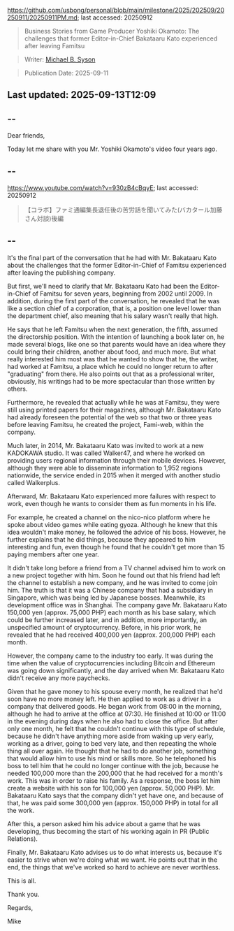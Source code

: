 https://github.com/usbong/personal/blob/main/milestone/2025/202509/20250911/20250911PM.md; last accessed: 20250912

> Business Stories from Game Producer Yoshiki Okamoto: The challenges that former Editor-in-Chief Bakataaru Kato experienced after leaving Famitsu

> Writer: [Michael B. Syson](https://www.linkedin.com/in/michaelsyson/)

> Publication Date: 2025-09-11

## Last updated: 2025-09-13T12:09

## --

Dear friends,

Today let me share with you Mr. Yoshiki Okamoto's video four years ago.

## --

https://www.youtube.com/watch?v=930zB4cBqyE; last accessed: 20250912

> 【コラボ】ファミ通編集長退任後の苦労話を聞いてみた(バカタール加藤さん対談)後編

## --

It's the final part of the conversation that he had with Mr. Bakataaru Kato about the challenges that the former Editor-in-Chief of Famitsu experienced after leaving the publishing company.

But first, we'll need to clarify that Mr. Bakataaru Kato had been the Editor-in-Chief of Famitsu for seven years, beginning from 2002 until 2009. In addition, during the first part of the conversation, he revealed that he was like a section chief of a corporation, that is, a position one level lower than the department chief, also meaning that his salary wasn't really that high.

He says that he left Famitsu when the next generation, the fifth, assumed the directorship position. With the intention of launching a book later on, he made several blogs, like one so that parents would have an idea where they could bring their children, another about food, and much more. But what really interested him most was that he wanted to show that he, the writer, had worked at Famitsu, a place which he could no longer return to after "graduating" from there. He also points out that as a professional writer, obviously, his writings had to be more spectacular than those written by others.

Furthermore, he revealed that actually while he was at Famitsu, they were still using printed papers for their magazines, although Mr. Bakataaru Kato had already foreseen the potential of the web so that two or three yeas before leaving Famitsu, he created the project, Fami-web, within the company.

Much later, in 2014, Mr. Bakataaru Kato was invited to work at a new KADOKAWA studio. It was called Walker47, and where he worked on providing users regional information through their mobile devices. However, although they were able to disseminate information to 1,952 regions nationwide, the service ended in 2015 when it merged with another studio called Walkerplus.

Afterward, Mr. Bakataaru Kato experienced more failures with respect to work, even though he wants to consider them as fun moments in his life.

For example, he created a channel on the nico-nico platform where he spoke about video games while eating gyoza. Although he knew that this idea wouldn't make money, he followed the advice of his boss. However, he further explains that he did things, because they appeared to him interesting and fun, even though he found that he couldn't get more than 15 paying members after one year.

It didn't take long before a friend from a TV channel advised him to work on a new project together with him. Soon he found out that his friend had left the channel to establish a new company, and he was invited to come join him. The truth is that it was a Chinese company that had a subsidiary in Singapore, which was being led by Japanese bosses. Meanwhile, its development office was in Shanghai. The company gave Mr. Bakataaru Kato 150,000 yen (approx. 75,000 PHP) each month as his base salary, which could be further increased later, and in addition, more importantly, an unspecified amount of cryptocurrency. Before, in his prior work, he revealed that he had received 400,000 yen (approx. 200,000 PHP) each month.

However, the company came to the industry too early. It was during the time when the value of cryptocurrencies including Bitcoin and Ethereum was going down significantly, and the day arrived when Mr. Bakataaru Kato didn't receive any more paychecks.

Given that he gave money to his spouse every month, he realized that he'd soon have no more money left. He then applied to work as a driver in a company that delivered goods. He began work from 08:00 in the morning, although he had to arrive at the office at 07:30. He finished at 10:00 or 11:00 in the evening during days when he also had to close the office. But after only one month, he felt that he couldn't continue with this type of schedule, because he didn't have anything more aside from waking up very early, working as a driver, going to bed very late, and then repeating the whole thing all over again. He thought that he had to do another job, something that would allow him to use his mind or skills more. So he telephoned his boss to tell him that he could no longer continue with the job, because he needed 100,000 more than the 200,000 that he had received for a month's work. This was in order to raise his family. As a response, the boss let him create a website with his son for 100,000 yen (approx. 50,000 PHP). Mr. Bakataaru Kato says that the company didn't yet have one, and because of that, he was paid some 300,000 yen (approx. 150,000 PHP) in total for all the work.

After this, a person asked him his advice about a game that he was developing, thus becoming the start of his working again in PR (Public Relations).

Finally, Mr. Bakataaru Kato advises us to do what interests us, because it's easier to strive when we're doing what we want. He points out that in the end, the things that we've worked so hard to achieve are never worthless.

This is all.

Thank you.

Regards,

Mike
